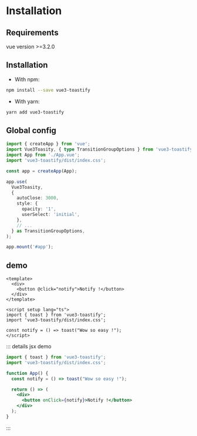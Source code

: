 # Installation

## Requirements

vue version >=3.2.0

## Installation

- With npm:

```bash
npm install --save vue3-toastify
```

- With yarn:

```bash
yarn add vue3-toastify
```

## Global config


```ts
import { createApp } from 'vue';
import Vue3Toasity, { type TransitionGroupOptions } from 'vue3-toastify';
import App from './App.vue';
import 'vue3-toastify/dist/index.css';

const app = createApp(App);

app.use(
  Vue3Toasity,
  {
    autoClose: 3000,
    style: {
      opacity: '1',
      userSelect: 'initial',
    },
    // ...
  } as TransitionGroupOptions,
);

app.mount('#app');

```

## demo

```vue
<template>
  <div>
    <button @click="notify">Notify !</button>
  </div>
</template>

<script setup lang="ts">
import { toast } from 'vue3-toastify';
import 'vue3-toastify/dist/index.css';

const notify = () => toast("Wow so easy !");
</script>
```

::: details jsx demo
```jsx
import { toast } from 'vue3-toastify';
import 'vue3-toastify/dist/index.css';

function App() {
  const notify = () => toast("Wow so easy !");

  return () => (
    <div>
      <button onClick={notify}>Notify !</button>
    </div>
  );
}
```
:::
